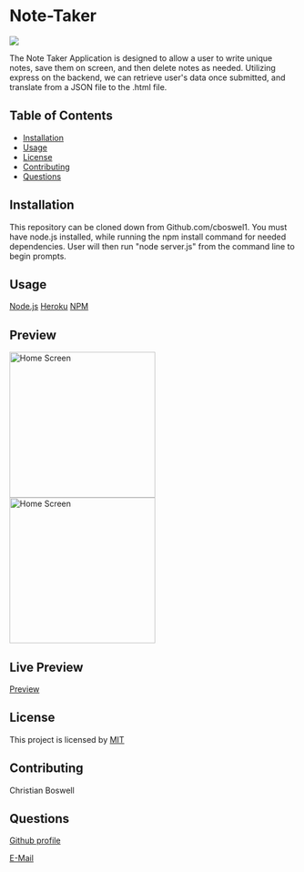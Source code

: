  # Note-Taker


![](https://img.shields.io/badge/license-MIT-yellow)


The Note Taker Application is designed to allow a user to write unique notes, save them on screen, and then delete notes as needed. Utilizing express on the backend, we can retrieve user's data once submitted, and translate from a JSON file to the .html file. 


## Table of Contents 
  - [Installation](#installation)
  - [Usage](#usage)
  - [License](#license)
  - [Contributing](#contributing)
  - [Questions](#questions)


## Installation 
This repository can be cloned down from Github.com/cboswel1. You must have node.js installed, while running the npm install command for needed dependencies. User will then run "node server.js" from the command line to begin prompts. 


## Usage
[Node.js](https://nodejs.org/en/)
[Heroku](https://heroku.com/)
[NPM](https://www.npmjs.com/)

## Preview 
<img src="" height="256" title="Home Screen">

<img src="" height="256" title="Home Screen">


## Live Preview 
[Preview]()


## License
This project is licensed by [MIT](https://opensource.org/licenses/MIT)


## Contributing
Christian Boswell


## Questions

[Github profile](https://github.com/cboswel1)

[E-Mail](mailto:christianboswell86@gmail.com)
